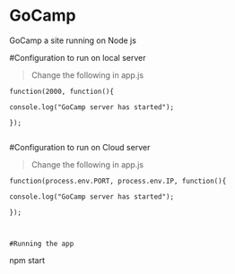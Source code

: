 # GoCamp
GoCamp a site running on Node js

#Configuration to run on local server
> Change the following in app.js

```
function(2000, function(){

console.log("GoCamp server has started");

});


```

#Configuration to run on Cloud  server
> Change the following in app.js

```
function(process.env.PORT, process.env.IP, function(){

console.log("GoCamp server has started");

});



#Running the app
```
npm start

```
